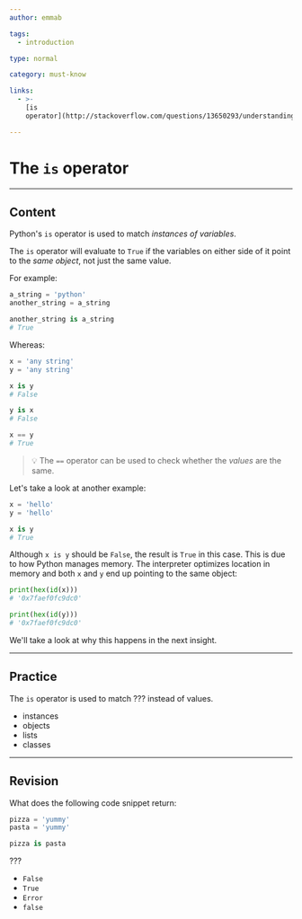 ```yaml
---
author: emmab

tags:
  - introduction

type: normal

category: must-know

links:
  - >-
    [is
    operator](http://stackoverflow.com/questions/13650293/understanding-pythons-is-operator){website}

---
```


# The `is` operator

---

## Content

Python's `is` operator is used to match *instances of variables*.

The `is` operator will evaluate to `True` if the variables on either side of it point to the *same object*, not just the same value.

For example:

```python
a_string = 'python'
another_string = a_string

another_string is a_string
# True
```

Whereas:

```python
x = 'any string'
y = 'any string'

x is y
# False

y is x
# False

x == y
# True
```

> 💡 The `==` operator can be used to check whether the *values* are the same.

Let's take a look at another example:
```py
x = 'hello'
y = 'hello'

x is y
# True
```

Although `x is y` should be `False`, the result is `True` in this case. This is due to how Python manages memory. The interpreter optimizes location in memory and both `x` and `y` end up pointing to the same object:
```py
print(hex(id(x)))
# '0x7faef0fc9dc0'

print(hex(id(y)))
# '0x7faef0fc9dc0'
```

We'll take a look at why this happens in the next insight.

---

## Practice

The `is` operator is used to match ??? instead of values.

- instances
- objects
- lists
- classes

---

## Revision

What does the following code snippet return:

```python
pizza = 'yummy'
pasta = 'yummy'

pizza is pasta
```

???

- `False`
- `True`
- `Error`
- `false`
